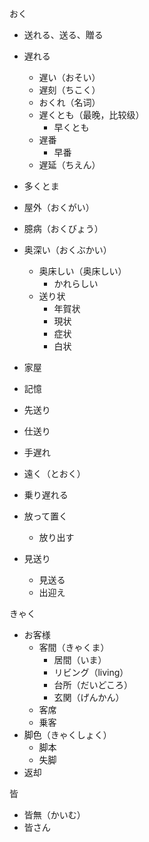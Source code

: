 
おく
* 送れる、送る、贈る
* 遅れる
	* 遅い（おそい）
	* 遅刻（ちこく）
	* おくれ（名词）
	* 遅くとも（最晚，比较级）
		* 早くとも
	* 遅番
		* 早番
	* 遅延（ちえん）
* 多くとま
* 屋外（おくがい）
* 臆病（おくびょう）
* 奥深い（おくぶかい）
	* 奥床しい（奥床しい）
		* かれらしい
	* 送り状
		* 年賀状
		* 現状
		* 症状
		* 白状
* 家屋
* 記憶
* 先送り
* 仕送り

* 手遅れ
* 遠く（とおく）
* 乗り遅れる
* 放って置く
	* 放り出す
* 見送り
	* 見送る
	* 出迎え


きゃく
* お客様
	* 客間（きゃくま）
		* 居間（いま）
		* リビング（living）
		* 台所（だいどころ）
		* 玄関（げんかん）
	* 客席
	* 乗客
* 脚色（きゃくしょく）
	* 脚本
	* 失脚
* 返却

皆
* 皆無（かいむ）
* 皆さん

